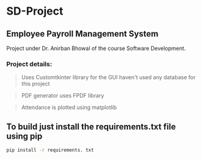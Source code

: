 # SD-Project

## Employee Payroll Management System

Project under Dr. Anirban Bhowal of the course Software Development.

<h3>Project details:</h3>

> Uses Customtkinter library for the GUI haven't used any database for this project 

> PDF generator uses FPDF library 

> Attendance is plotted using matplotlib

## To build just install the requirements.txt file using pip
```bash
pip install -r requirements. txt 
```
